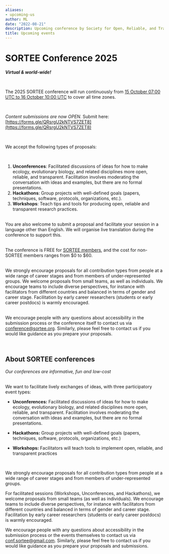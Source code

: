 ```yaml
---
aliases:
- upcoming-us
author: ML
date: "2022-08-21"
description: Upcoming conference by Society for Open, Reliable, and Transparent Ecology and Evolutionary biology (SORTEE)
title: Upcoming events
---
```


# SORTEE Conference 2025 #  

***Virtual & world-wide!***  

&nbsp; 
  
The 2025 SORTEE conference will run continuously from [15 October 07:00 UTC to 16 October 10:00 UTC](https://www.timeanddate.com/worldclock/fixedtime.html?msg=SORTEE+2025+Conference&iso=20251015T07&p1=1440&ah=23&am=55) to cover all time zones.   

&nbsp; 
  
*Content submissions are now OPEN.* Submit here: [https://forms.gle/QRsrgU2kNTVS7ZET8](https://forms.gle/QRsrgU2kNTVS7ZET8)  

&nbsp; 
  
We accept the following types of proposals:  
 
&nbsp; 
  
1. **Unconferences**: Facilitated discussions of ideas for how to make ecology, evolutionary biology, and related disciplines more open, reliable, and transparent. Facilitation involves moderating the conversation with ideas and examples, but there are no formal presentations.  
2. **Hackathons**: Group projects with well-defined goals (papers, techniques, software, protocols, organizations, etc.).  
3. **Workshops**: Teach tips and tools for producing open, reliable and transparent research practices.  
&nbsp; 
  
You are also welcome to submit a proposal and facilitate your session in a language other than English. We will organise live translation during the conference to support this.  
  
&nbsp;  
The conference is FREE for [SORTEE members](https://www.sortee.org/join/), and the cost for non-SORTEE members ranges from $0 to $60. 
  
&nbsp;   
We strongly encourage proposals for all contribution types from people at a wide range of career stages and from members of under-represented groups. We welcome proposals from small teams, as well as individuals. We encourage teams to include diverse perspectives, for instance with facilitators from different countries and balanced in terms of gender and career stage. Facilitation by early career researchers (students or early career postdocs) is warmly encouraged.  
  
&nbsp;   
We encourage people with any questions about accessibility in the submission process or the conference itself to contact us via [conference@sortee.org](mailto:conference@sortee.org). Similarly, please feel free to contact us if you would like guidance as you prepare your proposals.
  
  

  

&nbsp;  

## About SORTEE conferences

*Our conferences are informative, fun and low-cost*  
 

We want to facilitate lively exchanges of ideas, with three participatory event types:  
- **Unconferences:** Facilitated discussions of ideas for how to make ecology, evolutionary biology, and related disciplines more open, reliable, and transparent. Facilitation involves moderating the conversation with ideas and examples, but there are no formal presentations.

-   **Hackathons:** Group projects with well-defined goals (papers, techniques, software, protocols, organizations, etc.)

-   **Workshops:** Facilitators will teach tools to implement open, reliable, and transparent practices

 

We strongly encourage proposals for all contribution types from people at a wide range of career stages and from members of under-represented groups.

For facilitated sessions (Workshops, Unconferences, and Hackathons), we welcome proposals from small teams (as well as individuals). We encourage teams to include diverse perspectives, for instance with facilitators from different countries and balanced in terms of gender and career stage. Facilitation by early career researchers (students or early career postdocs) is warmly encouraged.

We encourage people with any questions about accessibility in the submission process or the events themselves to contact us via [conf.sortee@gmail.com](mailto:conf.sortee@gmail.com). Similarly, please feel free to contact us if you would like guidance as you prepare your proposals and submissions.
